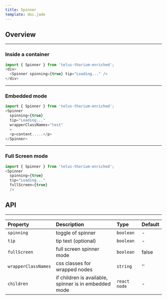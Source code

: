```yaml
---
title: Spinner
template: doc.jade
---
```


## Overview

---

### Inside a container

<div class="grid-row">
  <div id="spinnerExample">
  </div>
</div>
<script type="text/babel">
  ReactDOM.render(
    <Tds.SpinnerExample />,
    document.getElementById('spinnerExample')
  );
</script>

```js
import { Spinner } from 'telus-thorium-enriched';
<div>
  <Spinner spinning={true} tip="Loading..." />
</div>
```


---

### Embedded mode

<div class="grid-row">
  <div id="spinnerEmbedExample">
  </div>
</div>
<script type="text/babel">
  ReactDOM.render(
    <Tds.SpinnerEmbedExample />,
    document.getElementById('spinnerEmbedExample')
  );
</script>

```js
import { Spinner } from 'telus-thorium-enriched';
<Spinner
  spinning={true}
  tip="Loading..."
  wrapperClassNames="test"
  >
  <p>content.....</p>
</Spinner>
```

---

### Full Screen mode


<div class="grid-row">
  <div id="spinnerFullScreenExample">
  </div>
</div>
<script type="text/babel">
  ReactDOM.render(
    <Tds.SpinnerFullScreenExample />,
    document.getElementById('spinnerFullScreenExample')
  );
</script>

```js
import { Spinner } from 'telus-thorium-enriched';
<Spinner
  spinning={true}
  tip="Loading..."
  fullScreen={true}
  />
```


## API


---
| Property |   Description   | Type | Default |
|:---------|:----------------|:-----|:--------|
| `spinning` | toggle of spinner | `boolean` |  - |
| `tip` | tip text (optional) | `boolean` |  - |
| `fullScreen` | full screen spinner mode | `boolean` |  false |
| `wrapperClassNames` | css classes for wrapped nodes | `string` |  '' |
| `children` | if children is available, spinner is in embedded mode | `react node` |  - |
